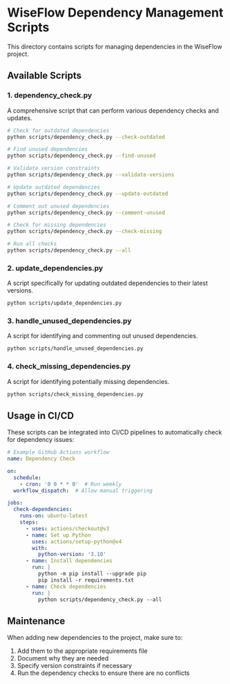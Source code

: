 # WiseFlow Dependency Management Scripts

This directory contains scripts for managing dependencies in the WiseFlow project.

## Available Scripts

### 1. dependency_check.py

A comprehensive script that can perform various dependency checks and updates.

```bash
# Check for outdated dependencies
python scripts/dependency_check.py --check-outdated

# Find unused dependencies
python scripts/dependency_check.py --find-unused

# Validate version constraints
python scripts/dependency_check.py --validate-versions

# Update outdated dependencies
python scripts/dependency_check.py --update-outdated

# Comment out unused dependencies
python scripts/dependency_check.py --comment-unused

# Check for missing dependencies
python scripts/dependency_check.py --check-missing

# Run all checks
python scripts/dependency_check.py --all
```

### 2. update_dependencies.py

A script specifically for updating outdated dependencies to their latest versions.

```bash
python scripts/update_dependencies.py
```

### 3. handle_unused_dependencies.py

A script for identifying and commenting out unused dependencies.

```bash
python scripts/handle_unused_dependencies.py
```

### 4. check_missing_dependencies.py

A script for identifying potentially missing dependencies.

```bash
python scripts/check_missing_dependencies.py
```

## Usage in CI/CD

These scripts can be integrated into CI/CD pipelines to automatically check for dependency issues:

```yaml
# Example GitHub Actions workflow
name: Dependency Check

on:
  schedule:
    - cron: '0 0 * * 0'  # Run weekly
  workflow_dispatch:  # Allow manual triggering

jobs:
  check-dependencies:
    runs-on: ubuntu-latest
    steps:
      - uses: actions/checkout@v3
      - name: Set up Python
        uses: actions/setup-python@v4
        with:
          python-version: '3.10'
      - name: Install dependencies
        run: |
          python -m pip install --upgrade pip
          pip install -r requirements.txt
      - name: Check dependencies
        run: |
          python scripts/dependency_check.py --all
```

## Maintenance

When adding new dependencies to the project, make sure to:

1. Add them to the appropriate requirements file
2. Document why they are needed
3. Specify version constraints if necessary
4. Run the dependency checks to ensure there are no conflicts


